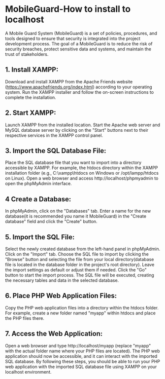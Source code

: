 # MobileGuard-How to install to localhost

A Mobile Guard System (MobileGuard) is a set of policies, procedures, and tools designed to ensure that security is integrated into the project development process. The goal of a MobileGuard is to reduce the risk of security breaches, protect sensitive data and systems, and maintain the trust of stakeholders.

## 1. Install XAMPP:

Download and install XAMPP from the Apache Friends website (https://www.apachefriends.org/index.html) according to your operating system.
Run the XAMPP installer and follow the on-screen instructions to complete the installation.

## 2. Start XAMPP:

Launch XAMPP from the installed location.
Start the Apache web server and MySQL database server by clicking on the "Start" buttons next to their respective services in the XAMPP control panel.

## 3. Import the SQL Database File:

Place the SQL database file that you want to import into a directory accessible by XAMPP. For example, the htdocs directory within the XAMPP installation folder (e.g., C:\xampp\htdocs on Windows or /opt/lampp/htdocs on Linux).
Open a web browser and access http://localhost/phpmyadmin to open the phpMyAdmin interface.

## 4 Create a Database:

In phpMyAdmin, click on the "Databases" tab.
Enter a name for the new database(it is recommended you name it MobileGuard) in the "Create database" field and click the "Create" button.

## 5. Import the SQL File:

Select the newly created database from the left-hand panel in phpMyAdmin.
Click on the "Import" tab.
Choose the SQL file to import by clicking the "Browse" button and selecting the file from your local directory(database file is located in the database folder in the project's root directory).
Leave the import settings as default or adjust them if needed.
Click the "Go" button to start the import process. The SQL file will be executed, creating the necessary tables and data in the selected database.

## 6. Place PHP Web Application Files:

Copy the PHP web application files into a directory within the htdocs folder. For example, create a new folder named "myapp" within htdocs and place the PHP files there.

## 7. Access the Web Application:

Open a web browser and type http://localhost/myapp (replace "myapp" with the actual folder name where your PHP files are located).
The PHP web application should now be accessible, and it can interact with the imported SQL database.
By following these steps, you should be able to run your PHP web application with the imported SQL database file using XAMPP on your localhost environment.
